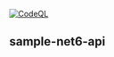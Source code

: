 [![CodeQL](https://github.com/msx752/sample-netcore-api/actions/workflows/codeql-analysis.yml/badge.svg?branch=master)](https://github.com/msx752/sample-netcore-api/actions/workflows/codeql-analysis.yml)

## sample-net6-api
